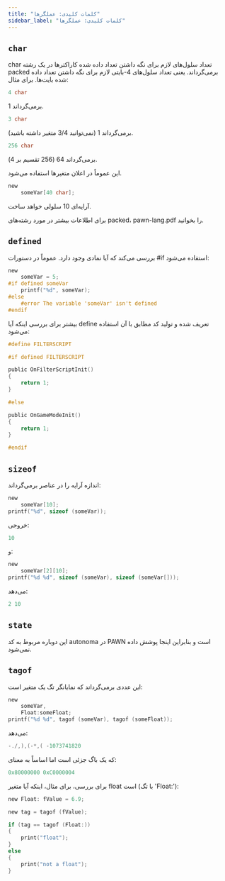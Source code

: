 ```yaml
---
title: "کلمات کلیدی: عملگرها"
sidebar_label: "کلمات کلیدی: عملگرها"
---
```


## `char`

char تعداد سلول‌های لازم برای نگه داشتن تعداد داده شده کاراکترها در یک رشته packed برمی‌گرداند. یعنی تعداد سلول‌های 4-بایتی لازم برای نگه داشتن تعداد داده شده بایت‌ها. برای مثال:

```c
4 char
```

برمی‌گرداند 1.

```c
3 char
```

برمی‌گرداند 1 (نمی‌توانید 3/4 متغیر داشته باشید).

```c
256 char
```

برمی‌گرداند 64 (256 تقسیم بر 4).

این عموماً در اعلان متغیرها استفاده می‌شود.

```c
new
    someVar[40 char];
```

آرایه‌ای 10 سلولی خواهد ساخت.

برای اطلاعات بیشتر در مورد رشته‌های packed، pawn-lang.pdf را بخوانید.

## `defined`

بررسی می‌کند که آیا نمادی وجود دارد. عموماً در دستورات #if استفاده می‌شود:

```c
new
    someVar = 5;
#if defined someVar
    printf("%d", someVar);
#else
    #error The variable 'someVar' isn't defined
#endif
```

بیشتر برای بررسی اینکه آیا define تعریف شده و تولید کد مطابق با آن استفاده می‌شود:

```c
#define FILTERSCRIPT

#if defined FILTERSCRIPT

public OnFilterScriptInit()
{
    return 1;
}

#else

public OnGameModeInit()
{
    return 1;
}

#endif
```

## `sizeof`

اندازه آرایه را در عناصر برمی‌گرداند:

```c
new
    someVar[10];
printf("%d", sizeof (someVar));
```

خروجی:

```c
10
```

و:

```c
new
    someVar[2][10];
printf("%d %d", sizeof (someVar), sizeof (someVar[]));
```

می‌دهد:

```c
2 10
```

## `state`

این دوباره مربوط به کد autonoma در PAWN است و بنابراین اینجا پوشش داده نمی‌شود.

## `tagof`

این عددی برمی‌گرداند که نمایانگر تگ یک متغیر است:

```c
new
    someVar,
    Float:someFloat;
printf("%d %d", tagof (someVar), tagof (someFloat));
```

می‌دهد:

```c
-./,),(-*,( -1073741820
```

که یک باگ جزئی است اما اساساً به معنای:

```c
0x80000000 0xC0000004
```

برای بررسی، برای مثال، اینکه آیا متغیر float است (با تگ 'Float:'):

```c
new Float: fValue = 6.9;

new tag = tagof (fValue);

if (tag == tagof (Float:))
{
    print("float");
}
else
{
    print("not a float");
}
```